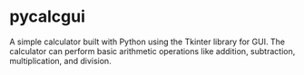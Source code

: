 # pycalcgui
A simple calculator built with Python using the Tkinter library for GUI. The calculator can perform basic arithmetic operations like addition, subtraction, multiplication, and division.
